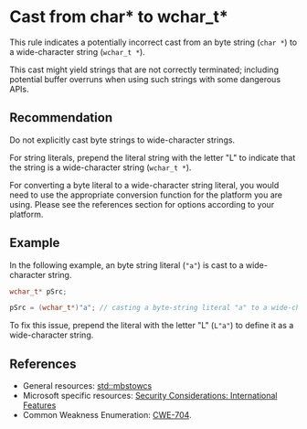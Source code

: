 # Cast from char* to wchar_t*
This rule indicates a potentially incorrect cast from an byte string (`char *`) to a wide-character string (`wchar_t *`).

This cast might yield strings that are not correctly terminated; including potential buffer overruns when using such strings with some dangerous APIs.


## Recommendation
Do not explicitly cast byte strings to wide-character strings.

For string literals, prepend the literal string with the letter "L" to indicate that the string is a wide-character string (`wchar_t *`).

For converting a byte literal to a wide-character string literal, you would need to use the appropriate conversion function for the platform you are using. Please see the references section for options according to your platform.


## Example
In the following example, an byte string literal (`"a"`) is cast to a wide-character string.


```cpp
wchar_t* pSrc;

pSrc = (wchar_t*)"a"; // casting a byte-string literal "a" to a wide-character string
```
To fix this issue, prepend the literal with the letter "L" (`L"a"`) to define it as a wide-character string.


## References
* General resources: [std::mbstowcs](https://en.cppreference.com/w/cpp/string/multibyte/mbstowcs)
* Microsoft specific resources: [Security Considerations: International Features](https://docs.microsoft.com/en-us/windows/desktop/Intl/security-considerations--international-features)
* Common Weakness Enumeration: [CWE-704](https://cwe.mitre.org/data/definitions/704.html).
